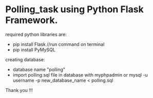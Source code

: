 # Polling_task using Python Flask Framework.

required python libraries are:
  - pip install Flask //run command on terminal
  - pip install PyMySQL
  
creating database:
  - database name "polling"
  - import polling.sql file in database with myphpadmin or mysql -u username -p new_database_name < polling.sql
 
Thank you !!!

